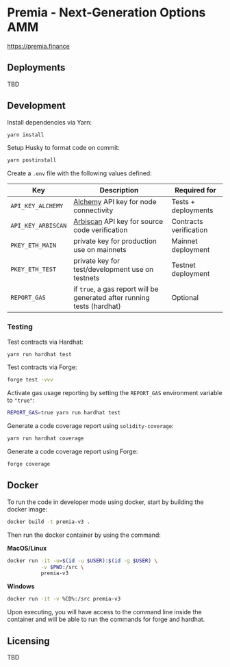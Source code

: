 # Premia - Next-Generation Options AMM

https://premia.finance

## Deployments

TBD

<!---
| Network          |                                      |
| ---------------- | ------------------------------------ |
| Arbitrum Mainnet | [📜](./docs/deployments/ARBITRUM.md) |
-->

## Development

Install dependencies via Yarn:

```bash
yarn install
```

Setup Husky to format code on commit:

```bash
yarn postinstall
```

Create a `.env` file with the following values defined:

| Key                | Description                                                             | Required for           |
| ------------------ | ----------------------------------------------------------------------- | ---------------------- |
| `API_KEY_ALCHEMY`  | [Alchemy](https://www.alchemy.com/) API key for node connectivity       | Tests + deployments    |
| `API_KEY_ARBISCAN` | [Arbiscan](https://arbiscan.io//) API key for source code verification  | Contracts verification |
| `PKEY_ETH_MAIN`    | private key for production use on mainnets                              | Mainnet deployment     |
| `PKEY_ETH_TEST`    | private key for test/development use on testnets                        | Testnet deployment     |
| `REPORT_GAS`       | if `true`, a gas report will be generated after running tests (hardhat) | Optional               |

### Testing

Test contracts via Hardhat:

```bash
yarn run hardhat test
```

Test contracts via Forge:

```bash
forge test -vvv
```

Activate gas usage reporting by setting the `REPORT_GAS` environment variable to `"true"`:

```bash
REPORT_GAS=true yarn run hardhat test
```

Generate a code coverage report using `solidity-coverage`:

```bash
yarn run hardhat coverage
```

Generate a code coverage report using Forge:

```bash
forge coverage
```

## Docker

To run the code in developer mode using docker, start by building the docker image:

```bash
docker build -t premia-v3 .
```

Then run the docker container by using the command:

**MacOS/Linux**

```bash
docker run -it -u=$(id -u $USER):$(id -g $USER) \
           -v $PWD:/src \
           premia-v3
```

**Windows**

```bash
docker run -it -v %CD%:/src premia-v3
```

Upon executing, you will have access to the command line inside the container and will be able to run the commands for forge and hardhat.

## Licensing

TBD
